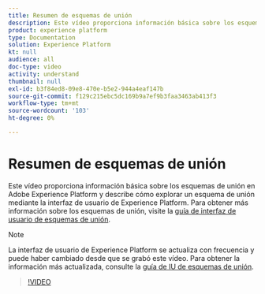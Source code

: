 ```yaml
---
title: Resumen de esquemas de unión
description: Este vídeo proporciona información básica sobre los esquemas de unión en Adobe Experience Platform y describe cómo explorar un esquema de unión mediante la interfaz de usuario de Experience Platform.
product: experience platform
type: Documentation
solution: Experience Platform
kt: null
audience: all
doc-type: video
activity: understand
thumbnail: null
exl-id: b3f84ed8-09e8-470e-b5e2-944a4eaf147b
source-git-commit: f129c215ebc5dc169b9a7ef9b3faa3463ab413f3
workflow-type: tm+mt
source-wordcount: '103'
ht-degree: 0%

---
```


# Resumen de esquemas de unión

Este vídeo proporciona información básica sobre los esquemas de unión en Adobe Experience Platform y describe cómo explorar un esquema de unión mediante la interfaz de usuario de Experience Platform. Para obtener más información sobre los esquemas de unión, visite la [guía de interfaz de usuario de esquemas de unión](../ui/union-schema.md).

>[!NOTE]
>
>La interfaz de usuario de Experience Platform se actualiza con frecuencia y puede haber cambiado desde que se grabó este vídeo. Para obtener la información más actualizada, consulte la [guía de IU de esquemas de unión](../ui/union-schema.md).

>[!VIDEO](https://video.tv.adobe.com/v/342821?quality=12&learn=on&captions=spa)
